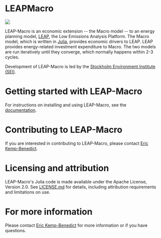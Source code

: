 # LEAPMacro

[![](https://img.shields.io/badge/docs-dev-blue.svg)](https://sei-international.github.io/LEAPMacro/dev)

LEAP-Macro is an economic extension -- the Macro model -- to an energy planning model, [LEAP](https://leap.sei.org/), the Low Emissions Analysis Platform. The Macro model, which is written in [Julia](https://julialang.org/), provides economic drivers to LEAP. LEAP provides energy-related investment expenditure to Macro. The two models are run iteratively until they converge, which normally happens within 2-3 cycles.

Development of LEAP-Macro is led by the [Stockholm Environment Institute (SEI)](https://www.sei.org/).

# Getting started with LEAP-Macro

For instructions on installing and using LEAP-Macro, see the [documentation](https://sei-international.github.io/LEAPMacro/).

# Contributing to LEAP-Macro

If you are interested in contributing to LEAP-Macro, please contact [Eric Kemp-Benedict](https://www.sei.org/people/eric-kemp-benedict/).

# Licensing and attribution

LEAP-Macro's Julia code is made available under the Apache License, Version 2.0. See [LICENSE.md](LICENSE.md) for details, including attribution requirements and limitations on use.

# For more information

Please contact [Eric Kemp-Benedict](https://www.sei.org/people/eric-kemp-benedict/) for more information or if you have questions.
